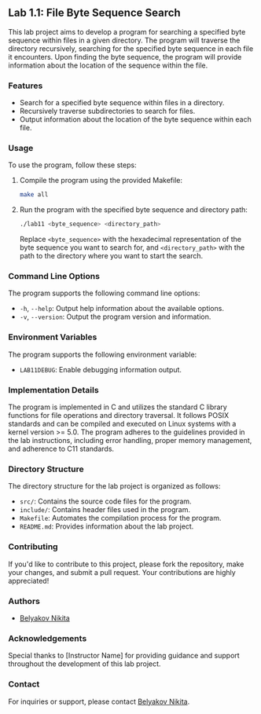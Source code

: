 ## Lab 1.1: File Byte Sequence Search

This lab project aims to develop a program for searching a specified byte sequence within files in a given directory. The program will traverse the directory recursively, searching for the specified byte sequence in each file it encounters. Upon finding the byte sequence, the program will provide information about the location of the sequence within the file.

### Features

- Search for a specified byte sequence within files in a directory.
- Recursively traverse subdirectories to search for files.
- Output information about the location of the byte sequence within each file.

### Usage

To use the program, follow these steps:

1. Compile the program using the provided Makefile:
    ```bash
    make all
    ```

2. Run the program with the specified byte sequence and directory path:
    ```bash
    ./lab11 <byte_sequence> <directory_path>
    ```

    Replace `<byte_sequence>` with the hexadecimal representation of the byte sequence you want to search for, and `<directory_path>` with the path to the directory where you want to start the search.

### Command Line Options

The program supports the following command line options:

- `-h`, `--help`: Output help information about the available options.
- `-v`, `--version`: Output the program version and information.

### Environment Variables

The program supports the following environment variable:

- `LAB11DEBUG`: Enable debugging information output.

### Implementation Details

The program is implemented in C and utilizes the standard C library functions for file operations and directory traversal. It follows POSIX standards and can be compiled and executed on Linux systems with a kernel version >= 5.0. The program adheres to the guidelines provided in the lab instructions, including error handling, proper memory management, and adherence to C11 standards.

### Directory Structure

The directory structure for the lab project is organized as follows:

- `src/`: Contains the source code files for the program.
- `include/`: Contains header files used in the program.
- `Makefile`: Automates the compilation process for the program.
- `README.md`: Provides information about the lab project.

### Contributing

If you'd like to contribute to this project, please fork the repository, make your changes, and submit a pull request. Your contributions are highly appreciated!

### Authors

- [Belyakov Nikita](https://github.com/17HIERARCH70)

### Acknowledgements

Special thanks to [Instructor Name] for providing guidance and support throughout the development of this lab project.

### Contact

For inquiries or support, please contact [Belyakov Nikita](nikitabelekov@gmail.com).
